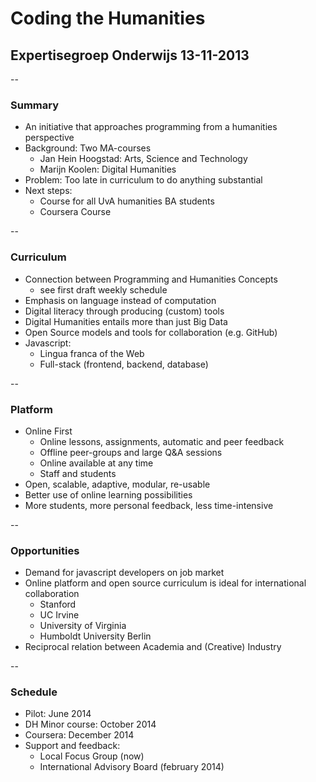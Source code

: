 # Coding the Humanities
## Expertisegroep Onderwijs 13-11-2013

--

### Summary

+ An initiative that approaches programming from a humanities perspective
+ Background: Two MA-courses
  + Jan Hein Hoogstad: Arts, Science and Technology
  + Marijn Koolen: Digital Humanities 
+ Problem: Too late in curriculum to do anything substantial
+ Next steps: 
   + Course for all UvA humanities BA students
   + Coursera Course

--
### Curriculum

+ Connection between Programming and Humanities Concepts
  + see first draft weekly schedule
+ Emphasis on language instead of computation
+ Digital literacy through producing (custom) tools 
+ Digital Humanities entails more than just Big Data
+ Open Source models and tools for collaboration (e.g. GitHub)
+ Javascript: 
  + Lingua franca of the Web
  + Full-stack (frontend, backend, database)

--

### Platform

+ Online First
	+ Online lessons, assignments, automatic and peer feedback
	+ Offline peer-groups and large Q&A sessions
	+ Online available at any time
    + Staff and students
+ Open, scalable, adaptive, modular, re-usable
+ Better use of online learning possibilities
+ More students, more personal feedback, less time-intensive

--

### Opportunities

+ Demand for javascript developers on job market
+ Online platform and open source curriculum is ideal for international collaboration
  + Stanford
  + UC Irvine
  + University of Virginia
  + Humboldt University Berlin
+ Reciprocal relation between Academia and (Creative) Industry

--

### Schedule

+ Pilot: June 2014
+ DH Minor course: October 2014
+ Coursera: December 2014
+ Support and feedback:
  + Local Focus Group (now)
  + International Advisory Board (february 2014)

